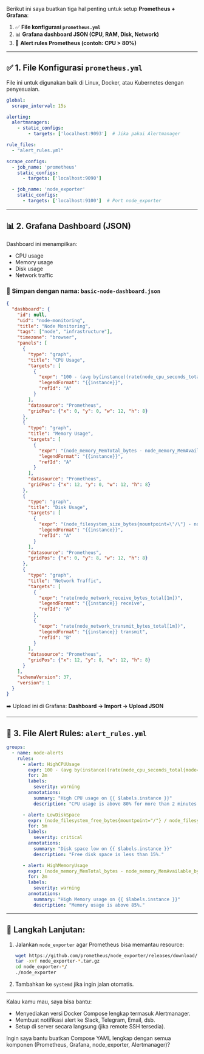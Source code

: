 Berikut ini saya buatkan tiga hal penting untuk setup **Prometheus + Grafana**:

1. ✅ **File konfigurasi `prometheus.yml`**
2. 📊 **Grafana dashboard JSON (CPU, RAM, Disk, Network)**
3. 🚨 **Alert rules Prometheus (contoh: CPU > 80%)**

---

## ✅ 1. File Konfigurasi `prometheus.yml`

File ini untuk digunakan baik di Linux, Docker, atau Kubernetes dengan penyesuaian.

```yaml
global:
  scrape_interval: 15s

alerting:
  alertmanagers:
    - static_configs:
        - targets: ['localhost:9093']  # Jika pakai Alertmanager

rule_files:
  - "alert_rules.yml"

scrape_configs:
  - job_name: 'prometheus'
    static_configs:
      - targets: ['localhost:9090']

  - job_name: 'node_exporter'
    static_configs:
      - targets: ['localhost:9100']  # Port node_exporter
```

---

## 📊 2. Grafana Dashboard (JSON)

Dashboard ini menampilkan:

* CPU usage
* Memory usage
* Disk usage
* Network traffic

### 🔽 Simpan dengan nama: `basic-node-dashboard.json`

```json
{
  "dashboard": {
    "id": null,
    "uid": "node-monitoring",
    "title": "Node Monitoring",
    "tags": ["node", "infrastructure"],
    "timezone": "browser",
    "panels": [
      {
        "type": "graph",
        "title": "CPU Usage",
        "targets": [
          {
            "expr": "100 - (avg by(instance)(rate(node_cpu_seconds_total{mode=\"idle\"}[5m])) * 100)",
            "legendFormat": "{{instance}}",
            "refId": "A"
          }
        ],
        "datasource": "Prometheus",
        "gridPos": {"x": 0, "y": 0, "w": 12, "h": 8}
      },
      {
        "type": "graph",
        "title": "Memory Usage",
        "targets": [
          {
            "expr": "(node_memory_MemTotal_bytes - node_memory_MemAvailable_bytes) / node_memory_MemTotal_bytes * 100",
            "legendFormat": "{{instance}}",
            "refId": "A"
          }
        ],
        "datasource": "Prometheus",
        "gridPos": {"x": 12, "y": 0, "w": 12, "h": 8}
      },
      {
        "type": "graph",
        "title": "Disk Usage",
        "targets": [
          {
            "expr": "(node_filesystem_size_bytes{mountpoint=\"/\"} - node_filesystem_free_bytes{mountpoint=\"/\"}) / node_filesystem_size_bytes{mountpoint=\"/\"} * 100",
            "legendFormat": "{{instance}}",
            "refId": "A"
          }
        ],
        "datasource": "Prometheus",
        "gridPos": {"x": 0, "y": 8, "w": 12, "h": 8}
      },
      {
        "type": "graph",
        "title": "Network Traffic",
        "targets": [
          {
            "expr": "rate(node_network_receive_bytes_total[1m])",
            "legendFormat": "{{instance}} receive",
            "refId": "A"
          },
          {
            "expr": "rate(node_network_transmit_bytes_total[1m])",
            "legendFormat": "{{instance}} transmit",
            "refId": "B"
          }
        ],
        "datasource": "Prometheus",
        "gridPos": {"x": 12, "y": 8, "w": 12, "h": 8}
      }
    ],
    "schemaVersion": 37,
    "version": 1
  }
}
```

➡️ Upload ini di Grafana:
**Dashboard → Import → Upload JSON**

---

## 🚨 3. File Alert Rules: `alert_rules.yml`

```yaml
groups:
  - name: node-alerts
    rules:
      - alert: HighCPUUsage
        expr: 100 - (avg by(instance)(rate(node_cpu_seconds_total{mode="idle"}[1m])) * 100) > 80
        for: 2m
        labels:
          severity: warning
        annotations:
          summary: "High CPU usage on {{ $labels.instance }}"
          description: "CPU usage is above 80% for more than 2 minutes."

      - alert: LowDiskSpace
        expr: (node_filesystem_free_bytes{mountpoint="/"} / node_filesystem_size_bytes{mountpoint="/"}) < 0.15
        for: 5m
        labels:
          severity: critical
        annotations:
          summary: "Disk space low on {{ $labels.instance }}"
          description: "Free disk space is less than 15%."

      - alert: HighMemoryUsage
        expr: (node_memory_MemTotal_bytes - node_memory_MemAvailable_bytes) / node_memory_MemTotal_bytes > 0.85
        for: 2m
        labels:
          severity: warning
        annotations:
          summary: "High Memory usage on {{ $labels.instance }}"
          description: "Memory usage is above 85%."
```

---

## 🚀 Langkah Lanjutan:

1. Jalankan `node_exporter` agar Prometheus bisa memantau resource:

   ```bash
   wget https://github.com/prometheus/node_exporter/releases/download/v1.8.0/node_exporter-1.8.0.linux-amd64.tar.gz
   tar -xvf node_exporter-*.tar.gz
   cd node_exporter-*/
   ./node_exporter
   ```

2. Tambahkan ke `systemd` jika ingin jalan otomatis.

---

Kalau kamu mau, saya bisa bantu:

* Menyediakan versi Docker Compose lengkap termasuk Alertmanager.
* Membuat notifikasi alert ke Slack, Telegram, Email, dsb.
* Setup di server secara langsung (jika remote SSH tersedia).

Ingin saya bantu buatkan Compose YAML lengkap dengan semua komponen (Prometheus, Grafana, node\_exporter, Alertmanager)?

